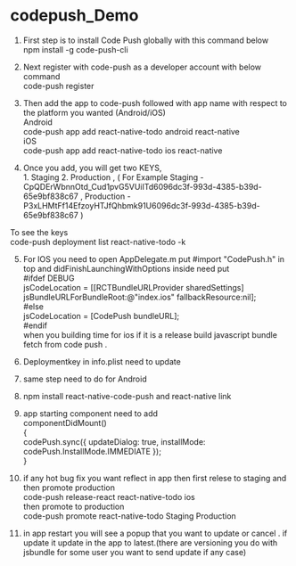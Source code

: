 # codepush_Demo
1. First step is to install Code Push globally with this command below <br />
       npm install -g code-push-cli

  2. Next register with code-push as a developer account with below command <br />
     code-push register

3. Then add the app to code-push followed with app name with respect to the platform you wanted (Android/iOS) <br />
      Android <br />
      code-push app add react-native-todo  android react-native <br />
      iOS <br />
     code-push app add react-native-todo  ios react-native <br />
  
4. Once you add, you will get two KEYS, <br /> 1. Staging 2. Production , ( For Example Staging - CpQDErWbnnOtd_Cud1pvG5VUiITd6096dc3f-993d-4385-b39d-65e9bf838c67 , Production - P3xLHMtFf14EfzoyHTJfQhbmk91U6096dc3f-993d-4385-b39d-65e9bf838c67 )

To see the keys<br />
code-push deployment list  react-native-todo -k


5.  For IOS you need to open AppDelegate.m put #import "CodePush.h" in top and didFinishLaunchingWithOptions inside need put <br />
#ifdef DEBUG<br />
    jsCodeLocation = [[RCTBundleURLProvider sharedSettings] jsBundleURLForBundleRoot:@"index.ios" fallbackResource:nil];<br />
  #else<br />
    jsCodeLocation = [CodePush bundleURL];<br />
  #endif<br />
when you building time for ios if it is a release build javascript bundle fetch from code push .<br />

6. Deploymentkey in info.plist need to update

7. same step need to do for Android

8. npm install react-native-code-push and react-native link <br />
9. app starting  component need to add<br />
componentDidMount()<br />
    {<br />
        codePush.sync({ updateDialog: true, installMode: codePush.InstallMode.IMMEDIATE });<br />
    }<br />
 10. if any hot bug fix you want reflect in app then first relese to staging and then promote production<br />
 code-push release-react react-native-todo  ios<br />
 then  promote to production<br />
 code-push promote react-native-todo Staging Production<br />
 11. in app restart you will see a popup that you want to update or cancel . if update it update in the app to latest.(there are versioning you do with jsbundle for some user you want to send update if any case)
